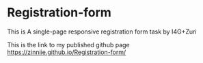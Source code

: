 # Registration-form
This is A single-page responsive registration form task by I4G+Zuri

This is the link to my published github page https://zinniie.github.io/Registration-form/


